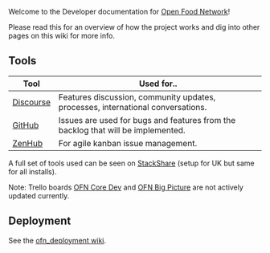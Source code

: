 Welcome to the Developer documentation for [Open Food Network](https://openfoodnetwork.org/)!

Please read this for an overview of how the project works and dig into other pages on this wiki for more info.

## Tools

**Tool** | **Used for..**
-----|---------
[Discourse](http://community.openfoodnetwork.org/) | Features discussion, community updates, processes, international conversations.
[GitHub](https://github.com/openfoodfoundation/openfoodnetwork) | Issues are used for bugs and features from the backlog that will be implemented.
[ZenHub](https://www.zenhub.io/) | For agile kanban issue management.

A full set of tools used can be seen on [StackShare](http://stackshare.io/open-food-network-uk/open-food-network-uk) (setup for UK but same for all installs).

Note: Trello boards [OFN Core Dev](https://trello.com/b/TXnZrrRL/ofn-core-dev) and [OFN Big Picture](https://trello.com/b/cDDdFBV2/ofn-big-picture) are not actively updated currently.

## Deployment

See the [ofn_deployment wiki](https://github.com/openfoodfoundation/ofn_deployment/wiki).
